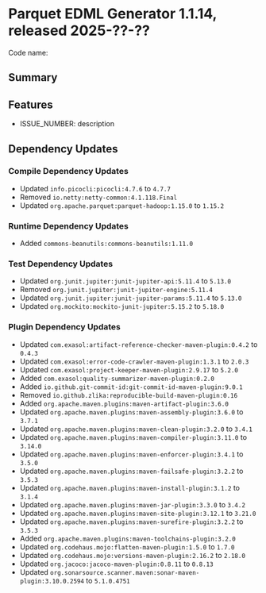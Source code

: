 # Parquet EDML Generator 1.1.14, released 2025-??-??

Code name:

## Summary

## Features

* ISSUE_NUMBER: description

## Dependency Updates

### Compile Dependency Updates

* Updated `info.picocli:picocli:4.7.6` to `4.7.7`
* Removed `io.netty:netty-common:4.1.118.Final`
* Updated `org.apache.parquet:parquet-hadoop:1.15.0` to `1.15.2`

### Runtime Dependency Updates

* Added `commons-beanutils:commons-beanutils:1.11.0`

### Test Dependency Updates

* Updated `org.junit.jupiter:junit-jupiter-api:5.11.4` to `5.13.0`
* Removed `org.junit.jupiter:junit-jupiter-engine:5.11.4`
* Updated `org.junit.jupiter:junit-jupiter-params:5.11.4` to `5.13.0`
* Updated `org.mockito:mockito-junit-jupiter:5.15.2` to `5.18.0`

### Plugin Dependency Updates

* Updated `com.exasol:artifact-reference-checker-maven-plugin:0.4.2` to `0.4.3`
* Updated `com.exasol:error-code-crawler-maven-plugin:1.3.1` to `2.0.3`
* Updated `com.exasol:project-keeper-maven-plugin:2.9.17` to `5.2.0`
* Added `com.exasol:quality-summarizer-maven-plugin:0.2.0`
* Added `io.github.git-commit-id:git-commit-id-maven-plugin:9.0.1`
* Removed `io.github.zlika:reproducible-build-maven-plugin:0.16`
* Added `org.apache.maven.plugins:maven-artifact-plugin:3.6.0`
* Updated `org.apache.maven.plugins:maven-assembly-plugin:3.6.0` to `3.7.1`
* Updated `org.apache.maven.plugins:maven-clean-plugin:3.2.0` to `3.4.1`
* Updated `org.apache.maven.plugins:maven-compiler-plugin:3.11.0` to `3.14.0`
* Updated `org.apache.maven.plugins:maven-enforcer-plugin:3.4.1` to `3.5.0`
* Updated `org.apache.maven.plugins:maven-failsafe-plugin:3.2.2` to `3.5.3`
* Updated `org.apache.maven.plugins:maven-install-plugin:3.1.2` to `3.1.4`
* Updated `org.apache.maven.plugins:maven-jar-plugin:3.3.0` to `3.4.2`
* Updated `org.apache.maven.plugins:maven-site-plugin:3.12.1` to `3.21.0`
* Updated `org.apache.maven.plugins:maven-surefire-plugin:3.2.2` to `3.5.3`
* Added `org.apache.maven.plugins:maven-toolchains-plugin:3.2.0`
* Updated `org.codehaus.mojo:flatten-maven-plugin:1.5.0` to `1.7.0`
* Updated `org.codehaus.mojo:versions-maven-plugin:2.16.2` to `2.18.0`
* Updated `org.jacoco:jacoco-maven-plugin:0.8.11` to `0.8.13`
* Updated `org.sonarsource.scanner.maven:sonar-maven-plugin:3.10.0.2594` to `5.1.0.4751`
